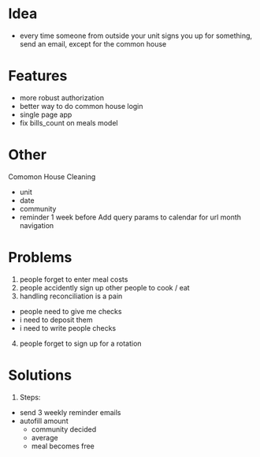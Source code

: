 Idea
====
- every time someone from outside your unit signs you up for something, send an email, except for the common house


Features
========
- more robust authorization
- better way to do common house login
- single page app
- fix bills_count on meals model


Other
=====
Comomon House Cleaning
  - unit
  - date
  - community
  - reminder 1 week before
  Add query params to calendar for url month navigation




Problems
========
1) people forget to enter meal costs
2) people accidently sign up other people to cook / eat
3) handling reconciliation is a pain
  - people need to give me checks
  - i need to deposit them
  - i need to write people checks
4) people forget to sign up for a rotation


Solutions
=========
1) Steps:
  - send 3 weekly reminder emails
  - autofill amount
    - community decided
    - average
    - meal becomes free
